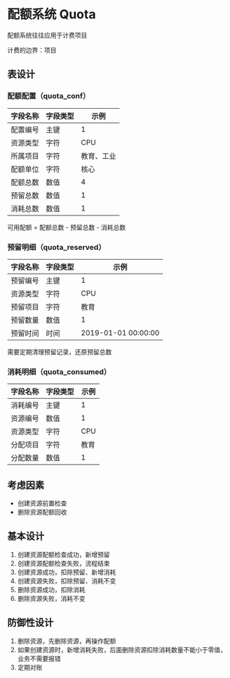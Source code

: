 # 配额系统 Quota

配额系统往往应用于计费项目

计费的边界：项目

## 表设计

### 配额配置（quota_conf）

字段名称 | 字段类型 | 示例
--- | --- | ---
配置编号 | 主键 | 1
资源类型 | 字符 | CPU
所属项目 | 字符 | 教育、工业
配额单位 | 字符 | 核心
配额总数 | 数值 | 4
预留总数 | 数值 | 1
消耗总数 | 数值 | 1

可用配额 = 配额总数 - 预留总数 - 消耗总数

### 预留明细（quota_reserved）

字段名称 | 字段类型 | 示例
--- | --- | ---
预留编号 | 主键 | 1
资源类型 | 字符 | CPU
预留项目 | 字符 | 教育
预留数量 | 数值 | 1
预留时间 | 时间 | 2019-01-01 00:00:00

需要定期清理预留记录，还原预留总数

### 消耗明细（quota_consumed）

字段名称 | 字段类型 | 示例
--- | --- | ---
消耗编号 | 主键 | 1
资源编号 | 数值 | 1
资源类型 | 字符 | CPU
分配项目 | 字符 | 教育
分配数量 | 数值 | 1

## 考虑因素

- 创建资源前置检查
- 删除资源配额回收

## 基本设计
1. 创建资源配额检查成功，新增预留
2. 创建资源配额检查失败，流程结束
3. 创建资源成功，扣除预留、新增消耗
4. 创建资源失败，扣除预留、消耗不变
5. 删除资源成功，扣除消耗
6. 删除资源失败，消耗不变

## 防御性设计

1. 删除资源，先删除资源，再操作配额
2. 如果创建资源时，新增消耗失败，后面删除资源扣除消耗数量不能小于零值，业务不需要报错
3. 定期对账
